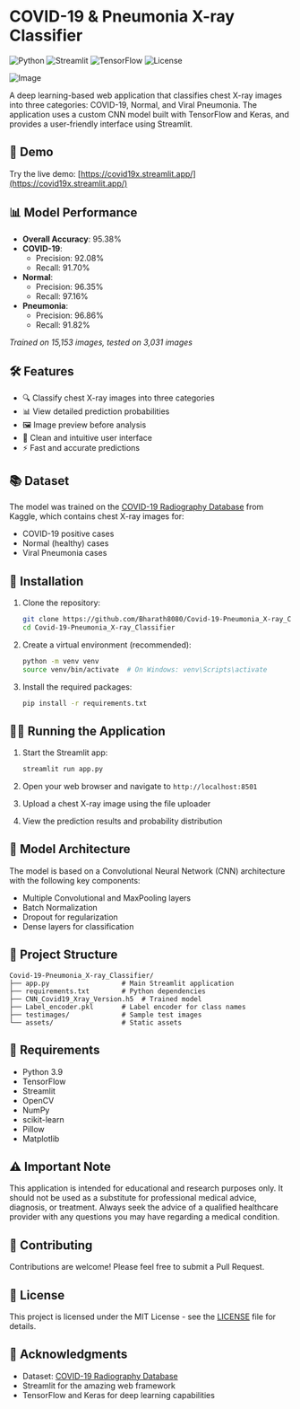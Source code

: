 # COVID-19 & Pneumonia X-ray Classifier

![Python](https://img.shields.io/badge/Python-3.9-blue?logo=python)
![Streamlit](https://img.shields.io/badge/Built%20With-Streamlit-orange?logo=streamlit)
![TensorFlow](https://img.shields.io/badge/Framework-TensorFlow/keras-FF6F00?logo=tensorflow)
![License](https://img.shields.io/badge/License-MIT-lightgrey)

![Image](https://github.com/user-attachments/assets/ccbc968e-7f83-448a-aab8-a476fba96726)

A deep learning-based web application that classifies chest X-ray images into three categories: COVID-19, Normal, and Viral Pneumonia. The application uses a custom CNN model built with TensorFlow and Keras, and provides a user-friendly interface using Streamlit.

## 🚀 Demo

Try the live demo: [https://covid19x.streamlit.app/](https://covid19x.streamlit.app/)

## 📊 Model Performance

- **Overall Accuracy**: 95.38%
- **COVID-19**: 
  - Precision: 92.08%
  - Recall: 91.70%
- **Normal**: 
  - Precision: 96.35%
  - Recall: 97.16%
- **Pneumonia**: 
  - Precision: 96.86%
  - Recall: 91.82%

*Trained on 15,153 images, tested on 3,031 images*

## 🛠️ Features

- 🔍 Classify chest X-ray images into three categories
- 📊 View detailed prediction probabilities
- 🖼️ Image preview before analysis
- 🎨 Clean and intuitive user interface
- ⚡ Fast and accurate predictions

## 📚 Dataset

The model was trained on the [COVID-19 Radiography Database](https://www.kaggle.com/datasets/tawsifurrahman/covid19-radiography-database) from Kaggle, which contains chest X-ray images for:
- COVID-19 positive cases
- Normal (healthy) cases
- Viral Pneumonia cases

## 🚀 Installation

1. Clone the repository:
   ```bash
   git clone https://github.com/Bharath8080/Covid-19-Pneumonia_X-ray_Classifier.git
   cd Covid-19-Pneumonia_X-ray_Classifier
   ```

2. Create a virtual environment (recommended):
   ```bash
   python -m venv venv
   source venv/bin/activate  # On Windows: venv\Scripts\activate
   ```

3. Install the required packages:
   ```bash
   pip install -r requirements.txt
   ```

## 🏃‍♂️ Running the Application

1. Start the Streamlit app:
   ```bash
   streamlit run app.py
   ```

2. Open your web browser and navigate to `http://localhost:8501`

3. Upload a chest X-ray image using the file uploader

4. View the prediction results and probability distribution

## 🧠 Model Architecture

The model is based on a Convolutional Neural Network (CNN) architecture with the following key components:
- Multiple Convolutional and MaxPooling layers
- Batch Normalization
- Dropout for regularization
- Dense layers for classification

## 📂 Project Structure

```
Covid-19-Pneumonia_X-ray_Classifier/
├── app.py                  # Main Streamlit application
├── requirements.txt        # Python dependencies
├── CNN_Covid19_Xray_Version.h5  # Trained model
├── Label_encoder.pkl       # Label encoder for class names
├── testimages/             # Sample test images
└── assets/                 # Static assets
```

## 📝 Requirements

- Python 3.9
- TensorFlow
- Streamlit
- OpenCV
- NumPy
- scikit-learn
- Pillow
- Matplotlib

## ⚠️ Important Note

This application is intended for educational and research purposes only. It should not be used as a substitute for professional medical advice, diagnosis, or treatment. Always seek the advice of a qualified healthcare provider with any questions you may have regarding a medical condition.

## 🤝 Contributing

Contributions are welcome! Please feel free to submit a Pull Request.

## 📄 License

This project is licensed under the MIT License - see the [LICENSE](LICENSE) file for details.

## 🙏 Acknowledgments

- Dataset: [COVID-19 Radiography Database](https://www.kaggle.com/datasets/tawsifurrahman/covid19-radiography-database)
- Streamlit for the amazing web framework
- TensorFlow and Keras for deep learning capabilities
